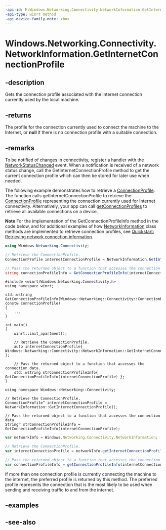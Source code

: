 ```yaml
---
-api-id: M:Windows.Networking.Connectivity.NetworkInformation.GetInternetConnectionProfile
-api-type: winrt method
-api-device-family-note: xbox
---
```


<!-- Method syntax
public Windows.Networking.Connectivity.ConnectionProfile GetInternetConnectionProfile()
-->

# Windows.Networking.Connectivity.NetworkInformation.GetInternetConnectionProfile

## -description
Gets the connection profile associated with the internet connection currently used by the local machine.

## -returns
The profile for the connection currently used to connect the machine to the Internet, or **null** if there is no connection profile with a suitable connection.

## -remarks
To be notified of changes in connectivity, register a handler with the [NetworkStatusChanged](networkinformation_networkstatuschanged.md) event. When a notification is received of a network status change, call the GetInternetConnectionProfile method to get the current connection profile which can then be stored for later use when needed.

The following example demonstrates how to retrieve a [ConnectionProfile](connectionprofile.md). The function calls getInternetConnectionProfile to retrieve the [ConnectionProfile](connectionprofile.md) representing the connection currently used for Internet connectivity. Alternatively, your app can call [getConnectionProfiles](networkinformation_getconnectionprofiles_582657984.md) to retrieve all available connections on a device.

**Note** For the implementation of the GetConnectionProfileInfo method in the code below, and for additional examples of how [NetworkInformation](networkinformation.md) class methods are implemented to retrieve connection profiles, see [Quickstart: Retrieving network connection information](https://docs.microsoft.com/previous-versions/windows/apps/hh452990(v=win.10)).

```csharp
using Windows.Networking.Connectivity;

// Retrieve the ConnectionProfile.
ConnectionProfile internetConnectionProfile = NetworkInformation.GetInternetConnectionProfile();

// Pass the returned object to a function that accesses the connection data.
string connectionProfileInfo = GetConnectionProfileInfo(internetConnectionProfile);
```

```cppwinrt
#include <winrt/Windows.Networking.Connectivity.h>
using namespace winrt;

std::wstring GetConnectionProfileInfo(Windows::Networking::Connectivity::ConnectionProfile const& connectionProfile)
{
    ...
}

int main()
{
    winrt::init_apartment();

    // Retrieve the ConnectionProfile.
    auto internetConnectionProfile{ Windows::Networking::Connectivity::NetworkInformation::GetInternetConnectionProfile() };

    // Pass the returned object to a function that accesses the connection data.
    std::wstring strConnectionProfileInfo{ GetConnectionProfileInfo(internetConnectionProfile) };
}
```

```cppcx
using namespace Windows::Networking::Connectivity;

// Retrieve the ConnectionProfile.
ConnectionProfile^ internetConnectionProfile = NetworkInformation::GetInternetConnectionProfile();

// Pass the returned object to a function that accesses the connection data.
String^ strConnectionProfileInfo = GetConnectionProfileInfo(internetConnectionProfile);
```

```javascript
var networkInfo = Windows.Networking.Connectivity.NetworkInformation;

// Retrieve the ConnectionProfile.
var internetConnectionProfile = networkInfo.getInternetConnectionProfile();

// Pass the returned object to a function that accesses the connection data.
var connectionProfileInfo = getConnectionProfileInfo(internetConnectionProfile);
```

If more than one connection profile is currently connecting the machine to the internet, the preferred profile is returned by this method. The preferred profile represents the connection that is the most likely to be used when sending and receiving traffic to and from the internet.

## -examples

## -see-also
